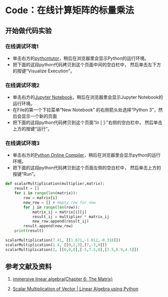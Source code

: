 # Code：在线计算矩阵的标量乘法

## 开始做代码实验

### 在线调试环境1

- 单击右方的[pythontutor](https://pythontutor.com/visualize.html#mode=edit)，稍后在浏览器里会显示Python的运行环境。
- 把下面的这段python代码拷贝到这个页面中间的空白栏中， 然后单击左下方的按键“Visualize Execution”。

### 在线调试环境2

- 单击右方的[Jupyter Notebook](https://mybinder.org/v2/gh/ipython/ipython-in-depth/master?filepath=binder/Index.ipynb)，稍后在浏览器里会显示Jupyter Notebook的运行环境。
- 在File的第一个下拉菜单“New Notebook” 的右侧箭头处选择“Python 3”，然后会显示一个新的页面
- 把下面的这段python代码拷贝到这个页面“In [ ]:”右侧的空白栏中， 然后单击上方的按键“运行”。

### 在线调试环境3

- 单击右方的[Python Online Compiler](https://trinket.io/python3/a5bd54189b)，稍后在浏览器里会显示python的运行环境。
- 把下面的这段python代码拷贝到这个页面左侧的空白栏中， 然后单击上方的按键“Run”。

```python
def scalarMultiplication(multiplier,matrix):
    result = []
    for i in range(len(matrix)):
        row = matrix[i]
        new_row = [] # empty row for now
        for j in range(len(row)):
            matrix_ij = matrix[i][j]
            result_ij = multiplier * matrix_ij
            new_row.append(result_ij)
        result.append(new_row)
    print(result)
    
scalarMultiplication(7.41, [[1.671,-1.012,-0.318]])
scalarMultiplication(1.4, [[0,2,3],[7,-3,0]])
scalarMultiplication(2, [[0,0,0],[-5,7.5,0],[3.5,6.9,4.5]])
```

## 参考文献及资料

1. [immersive linear algebra(Chapter 6: The Matrix)](http://immersivemath.com/ila/ch06_matrices/ch06.html)

2. [Scalar Multiplication of Vector | Linear Algebra using Python](https://www.includehelp.com/python/scalar-multiplication-of-vector.aspx)
